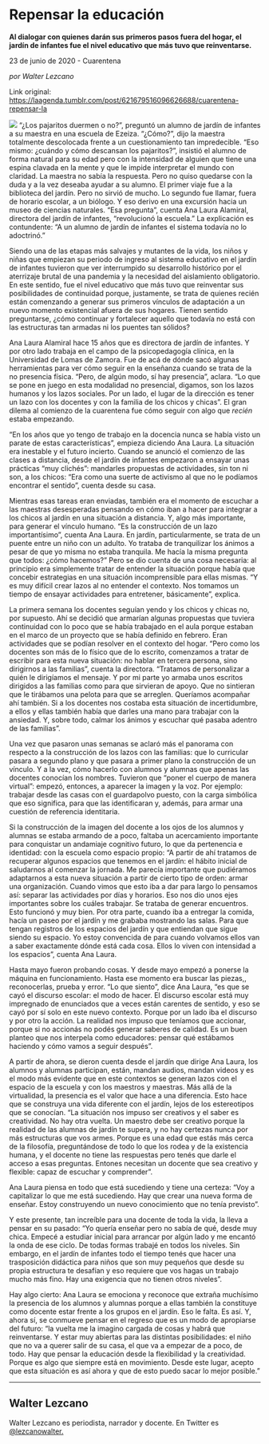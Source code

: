 # Repensar la educación

**Al dialogar con quienes darán sus primeros pasos fuera del hogar, el jardín de infantes fue el nivel educativo que más tuvo que reinventarse.**

23 de junio de 2020 - Cuarentena

_por Walter Lezcano_

Link original: https://laagenda.tumblr.com/post/621679516096626688/cuarentena-repensar-la

![](https://64.media.tumblr.com/6a03d74f5a33e4c36dfff5f120bbf66a/11371fc2ab946ddf-c8/s500x750/7d3f751bf507f8f90905c3af5388283d20e514d1.jpg)
 “¿Los pajaritos duermen o no?”, preguntó un alumno de jardín de infantes a su maestra en una escuela de Ezeiza. “¿Cómo?”, dijo la maestra totalmente descolocada frente a un cuestionamiento tan impredecible. “Eso mismo: ¿cuándo y cómo descansan los pajaritos?”, insistió el alumno de forma natural para su edad pero con la intensidad de alguien que tiene una espina clavada en la mente y que le impide interpretar el mundo con claridad. La maestra no sabía la respuesta. Pero no quiso quedarse con la duda y a la vez deseaba ayudar a su alumno. El primer viaje fue a la biblioteca del jardín. Pero no sirvió de mucho. Lo segundo fue llamar, fuera de horario escolar, a un biólogo. Y eso derivo en una excursión hacia un museo de ciencias naturales. “Esa pregunta”, cuenta Ana Laura Alamiral, directora del jardín de infantes, “revolucionó la escuela.” La explicación es contundente: “A un alumno de jardín de infantes el sistema todavía no lo adoctrinó.”

Siendo una de las etapas más salvajes y mutantes de la vida, los niños y niñas que empiezan su periodo de ingreso al sistema educativo en el jardín de infantes tuvieron que ver interrumpido su desarrollo histórico por el aterrizaje brutal de una pandemia y la necesidad del aislamiento obligatorio. En este sentido, fue el nivel educativo que más tuvo que reinventar sus posibilidades de continuidad porque, justamente, se trata de quienes recién están comenzando a generar sus primeros vínculos de adaptación a un nuevo momento existencial afuera de sus hogares. Tienen sentido preguntarse, ¿cómo continuar y fortalecer aquello que todavía no está con las estructuras tan armadas ni los puentes tan sólidos?

Ana Laura Alamiral hace 15 años que es directora de jardín de infantes. Y por otro lado trabaja en el campo de la psicopedagogía clínica, en la Universidad de Lomas de Zamora. Fue de acá de dónde sacó algunas herramientas para ver cómo seguir en la enseñanza cuando se trata de la no presencia física. “Pero, de algún modo, sí hay presencia”, aclara. “Lo que se pone en juego en esta modalidad no presencial, digamos, son los lazos humanos y los lazos sociales. Por un lado, el lugar de la dirección es tener un lazo con los docentes y con la familia de los chicos y chicas”. El gran dilema al comienzo de la cuarentena fue cómo seguir con algo que *recién* estaba empezando. 

“En los años que yo tengo de trabajo en la docencia nunca se había visto un parate de estas características”, empieza diciendo Ana Laura. La situación era inestable y el futuro incierto. Cuando se anunció el comienzo de las clases a distancia, desde el jardín de infantes empezaron a ensayar unas prácticas “muy clichés”: mandarles propuestas de actividades, sin ton ni son, a los chicos: “Era como una suerte de activismo al que no le podíamos encontrar el sentido”, cuenta desde su casa. 

Mientras esas tareas eran enviadas, también era el momento de escuchar a las maestras desesperadas pensando en cómo iban a hacer para integrar a los chicos al jardín en una situación a distancia. Y, algo más importante, para generar el vínculo humano. “Es la construcción de un lazo importantísimo”, cuenta Ana Laura. En jardín, particularmente, se trata de un puente entre un niño con un adulto. Yo trataba de tranquilizar los ánimos a pesar de que yo misma no estaba tranquila. Me hacía la misma pregunta que todos: ¿cómo hacemos?” Pero se dio cuenta de una cosa necesaria: al principio era simplemente tratar de entender la situación porque había que concebir estrategias en una situación incomprensible para ellas mismas. “Y es muy difícil crear lazos al no entender el contexto. Nos tomamos un tiempo de ensayar actividades para entretener, básicamente”, explica. 

La primera semana los docentes seguían yendo y los chicos y chicas no, por supuesto. Ahí se decidió que armarían algunas propuestas que tuviera continuidad con lo poco que se había trabajado en el aula porque estaban en el marco de un proyecto que se había definido en febrero. Eran actividades que se podían resolver en el contexto del hogar. “Pero como los docentes son más de lo físico que de lo escrito, comenzamos a tratar de escribir para esta nueva situación: no hablar en tercera persona, sino dirigirnos a las familias”, cuenta la directora. “Tratamos de personalizar a quién le dirigíamos el mensaje. Y por mi parte yo armaba unos escritos dirigidos a las familias como para que sirvieran de apoyo. Que no sintieran que le tirábamos una pelota para que se arreglen. Queríamos acompañar ahí también. Si a los docentes nos costaba esta situación de incertidumbre, a ellos y ellas también había que darles una mano para trabajar con la ansiedad. Y, sobre todo, calmar los ánimos y escuchar qué pasaba adentro de las familias”. 

Una vez que pasaron unas semanas se aclaró más el panorama con respecto a la construcción de los lazos con las familias: que lo curricular pasara a segundo plano y que pasara a primer plano la construcción de un vínculo. Y a la vez, cómo hacerlo con alumnos y alumnas que apenas las docentes conocían los nombres. Tuvieron que “poner el cuerpo de manera virtual”: empezó, entonces, a aparecer la imagen y la voz. Por ejemplo: trabajar desde las casas con el guardapolvo puesto, con la carga simbólica que eso significa, para que las identificaran y, además, para armar una cuestión de referencia identitaria. 

Si la construcción de la imagen del docente a los ojos de los alumnos y alumnas se estaba armando de a poco, faltaba un acercamiento importante para conquistar un andamiaje cognitivo futuro, lo que da pertenencia e identidad: con la escuela como espacio propio: “A partir de ahí tratamos de recuperar algunos espacios que tenemos en el jardín: el hábito inicial de saludarnos al comenzar la jornada. Me parecía importante que pudiéramos adaptarnos a esta nueva situación a partir de cierto tipo de orden: armar una organización. Cuando vimos que esto iba a dar para largo lo pensamos así: separar las actividades por días y horarios. Eso nos dio unos ejes importantes sobre los cuáles trabajar. Se trataba de generar encuentros. Esto funcionó y muy bien. Por otra parte, cuando iba a entregar la comida, hacía un paseo por el jardín y me grababa mostrando las salas. Para que tengan registros de los espacios del jardín y que entiendan que sigue siendo su espacio. Yo estoy convencida de para cuando volvamos ellos van a saber exactamente dónde está cada cosa. Ellos lo viven con intensidad a los espacios”, cuenta Ana Laura. 

Hasta mayo fueron probando cosas. Y desde mayo empezó a ponerse la máquina en funcionamiento. Hasta ese momento era buscar las piezas,, reconocerlas, prueba y error. “Lo que siento”, dice Ana Laura, “es que se cayó el discurso escolar: el modo de hacer. El discurso escolar está muy impregnado de enunciados que a veces están carentes de sentido, y eso se cayó por sí solo en este nuevo contexto. Porque por un lado iba el discurso y por otro la acción. La realidad nos impuso que teníamos que accionar, porque si no accionás no podés generar saberes de calidad. Es un buen planteo que nos interpela como educadores: pensar qué estábamos haciendo y cómo vamos a seguir después”. 

A partir de ahora, se dieron cuenta desde el jardín que dirige Ana Laura, los alumnos y alumnas participan, están, mandan audios, mandan videos y es el modo más evidente que en este contextos se generan lazos con el espacio de la escuela y con los maestros y maestras. Más allá de la virtualidad, la presencia es el valor que hace a una diferencia. Esto hace que se construya una vida diferente con el jardín, lejos de los estereotipos que se conocían. “La situación nos impuso ser creativos y el saber es creatividad. No hay otra vuelta. Un maestro debe ser creativo porque la realidad de las alumnas de jardín te supera, y no hay certezas nunca por más estructuras que vos armes. Porque es una edad que estás más cerca de la filosofía, preguntándose de todo lo que los rodea y de la existencia humana, y el docente no tiene las respuestas pero tenés que darle el acceso a esas preguntas. Entones necesitan un docente que sea creativo y flexible: capaz de escuchar y comprender”. 

Ana Laura piensa en todo que está sucediendo y tiene una certeza: “Voy a capitalizar lo que me está sucediendo. Hay que crear una nueva forma de enseñar. Estoy construyendo un nuevo conocimiento que no tenía previsto”. 

Y este presente, tan increíble para una docente de toda la vida, la lleva a pensar en su pasado: “Yo quería enseñar pero no sabía de qué, desde muy chica. Empecé a estudiar inicial para arrancar por algún lado y me encantó la onda de ese ciclo. De todas formas trabajé en todos los niveles. Sin embargo, en el jardín de infantes todo el tiempo tenés que hacer una trasposición didáctica para niños que son muy pequeños que desde su propia estructura te desafían y eso requiere que vos hagas un trabajo mucho más fino. Hay una exigencia que no tienen otros niveles”. 


Hay algo cierto: Ana Laura se emociona y reconoce que extraña muchísimo la presencia de los alumnos y alumnas porque a ellas también la constituye como docente estar frente a los grupos en el jardín. Eso le falta. Es así. Y, ahora sí, se conmueve pensar en el regreso que es un modo de apropiarse del futuro: “la vuelta me la imagino cargada de cosas y habrá que reinventarse. Y estar muy abiertas para las distintas posibilidades: el niño que no va a querer salir de su casa, el que va a empezar de a poco, de todo. Hay que pensar la educación desde la flexibilidad y la creatividad. Porque es algo que siempre está en movimiento. Desde este lugar, acepto que esta situación es así ahora y que de esto puedo sacar lo mejor posible.” 

  




---

Walter Lezcano
--------------

 Walter Lezcano es periodista, narrador y docente. En Twitter es [@lezcanowalter.](https://twitter.com/lezcanowalter) 

